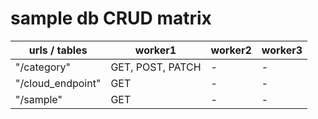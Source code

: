 # sample db CRUD matrix

| urls / tables     | worker1          | worker2 | worker3 |
| ----------------- | ---------------- | ------- | ------- |
| "/category"       | GET, POST, PATCH | -       | -       |
| "/cloud_endpoint" | GET              | -       | -       |
| "/sample"         | GET              | -       | -       |
